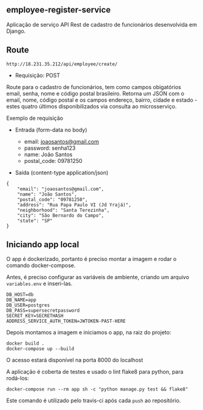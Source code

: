 ## employee-register-service
Aplicação de serviço API Rest de cadastro de funcionários desenvolvida em Django.

## Route

`http://18.231.35.212/api/employee/create/`
- Requisição: POST

Route para o cadastro de funcionários, tem como campos obigatórios email, senha, nome e código postal brasileiro. Retorna um JSON com o email, nome, código postal e os campos endereço, bairro, cidade e estado - estes quatro últimos disponibilizados via consulta ao microsserviço.

Exemplo de requisição
- Entrada (form-data no body)
    - email: joaosantos@gmail.com
    - password: senha123
    - name: João Santos
    - postal_code: 09781250

- Saída (content-type application/json)
```
{
    "email": "joaosantos@gmail.com",
    "name": "João Santos",
    "postal_code": "09781250",
    "address": "Rua Papa Paulo VI (Jd Yrajá)",
    "neighborhood": "Santa Terezinha",
    "city": "São Bernardo do Campo",
    "state": "SP"
}
```

## Iniciando app local

O app é dockerizado, portanto é preciso montar a imagem e rodar o comando docker-compose.

Antes, é preciso configurar as variáveis de ambiente, criando um arquivo `variables.env` e inseri-las.
```
DB_HOST=db
DB_NAME=app
DB_USER=postgres
DB_PASS=supersecretpassword
SECRET_KEY=SECRETHASH
ADDRESS_SERVICE_AUTH_TOKEN=JWTOKEN-PAST-HERE
```

Depois montamos a imagem e iniciamos o app, na raiz do projeto:
```
docker build .
docker-compose up --build
```
O acesso estará disponível na porta 8000 do localhost

A aplicação é coberta de testes e  usado o lint flake8 para python, para rodá-los:
```
docker-compose run --rm app sh -c "python manage.py test && flake8"
```
Este comando é utilizado pelo travis-ci após cada `push` ao repositório.
